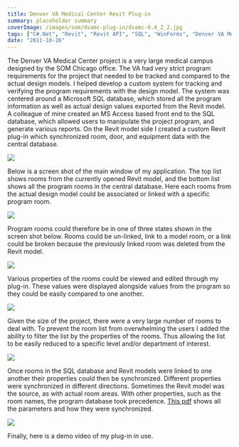 ```yaml
---
title: Denver VA Medical Center Revit Plug-in
summary: placeholder summary
coverImage: /images/som/dvamc-plug-in/dvamc-0.4_2_2.jpg
tags: ["C#.Net", "Revit", "Revit API", "SQL", "WinForms", "Denver VA Medical Center"]
date: "2011-10-26"
---
```


The Denver VA Medical Center project is a very large medical campus designed by the SOM Chicago office. The VA had very strict program requirements for the project that needed to be tracked and compared to the actual design models. I helped develop a custom system for tracking and verifying the program requirements with the design model. The system was centered around a Microsoft SQL database, which stored all the program information as well as actual design values exported from the Revit model. A colleague of mine created an MS Access based front end to the SQL database, which allowed users to manipulate the project program, and generate various reports. On the Revit model side I created a custom Revit plug-in which synchronized room, door, and equipment data with the central database.

![](/images/som/dvamc-plug-in/dvamc-flow-chart.png)

Below is a screen shot of the main window of my application. The top list shows rooms from the currently opened Revit model, and the bottom list shows all the program rooms in the central database. Here each rooms from the actual design model could be associated or linked with a specific program room.

![](/images/som/dvamc-plug-in/dvamc-0.4_2_2.jpg)

Program rooms could therefore be in one of three states shown in the screen shot below. Rooms could be un-linked, link to a model room, or a link could be broken because the previously linked room was deleted from the Revit model.

![](/images/som/dvamc-plug-in/db-room-status.jpg)

Various properties of the rooms could be viewed and edited through my plug-in. These values were displayed alongside values from the program so they could be easily compared to one another.

![](/images/som/dvamc-plug-in/dvamc-0.4_2.jpg)

Given the size of the project, there were a very large number of rooms to deal with. To prevent the room list from overwhelming the users I added the ability to filter the list by the properties of the rooms. Thus allowing the list to be easily reduced to a specific level and/or department of interest.

![](/images/som/dvamc-plug-in/dvamc-filters.jpg)

Once rooms in the SQL database and Revit models were linked to one another their properties could then be synchronized. Different properties were synchronized in different directions. Sometimes the Revit model was the source, as with actual room areas. With other properties, such as the room names, the program database took precedence. [This pdf](/images/som/dvamc-plug-in/DVAMC-Parameters.pdf) shows all the parameters and how they were synchronized.

![](/images/som/dvamc-plug-in/dvamc-sync.png)

Finally, here is a demo video of my plug-in in use.
